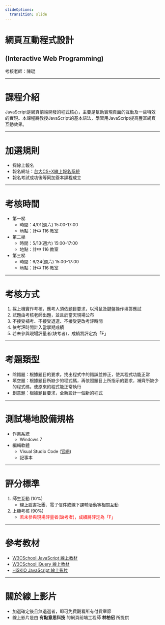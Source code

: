 ```yaml
---
slideOptions:
  transition: slide
---
```


# 網頁互動程式設計 
## (Interactive Web Programming)

考核老師：陳琨

---

# 課程介紹

JavaScript是網頁前端開發的程式核心，主要是幫助實現頁面的互動及一些特效的實現。本課程將教授JavaScript的基本語法，學習用JavaScript提高豐富網頁互動效果。

---

# 加選規則

* 採線上報名
* 報名網址：[台大CS+X線上報名系統](https://csx.aca.ntu.edu.tw/course)
* 報名考試成功後等同加簽本課程成立 

---

# 考核時間

* 第一梯
    * 時間：4/01(週六) 15:00-17:00
    * 地點：計中 116 教室
* 第二梯
    * 時間：5/13(週六) 15:00-17:00
    * 地點：計中 116 教室
* 第三梯
    * 時間：6/24(週六) 15:00-17:00
    * 地點：計中 116 教室

---

# 考核方式

1. 採上機實作考核，應考人須依題目要求，以滑鼠及鍵盤操作填答應試
2. 試題由考核老師出題，並且於當天現場公布
3. 不接受補考、不接受退選、不接受更改考評時間
4. 依考評時間計入當學期成績
5. 若未參與現場評量者(缺考者)，成績將評定為「F」

---

# 考題類型

* 除錯題：根據題目的要求，找出程式中的錯誤並修正，使其程式功能正常
* 填空題：根據題目所缺少的程式碼，再依照題目上所指示的要求，補齊所缺少的程式碼，使原來的程式能正常執行
* 創意題：根據題目要求，全新設計一個新的程式

---

# 測試場地設備規格

* 作業系統
  * Windows 7
* 編輯軟體
  * Visual Studio Code ([官網](https://code.visualstudio.com/))
  * 記事本

---

# 評分標準

1. 師生互動 (10%)
    * 線上臉書社團、電子信件或線下課輔活動等相關互動
2. 上機考核 (90%)
    * <font color="red">若未參與現場評量者(缺考者)，成績將評定為「F」</font>

---

# 參考教材

  * [W3CSchool JavaScript 線上教材](http://www.w3schools.com/js/)
  * [W3CSchool jQuery 線上教材](http://www.w3schools.com/jquery/)
  * [HiSKIO JavaScript 線上影片](https://hiskio.com/course/51) 
    
----

# 關於線上影片

* 加選確定後且無退選者，即可免費觀看所有付費章節
* 線上影片是由 **有點意思科技** 的網頁前端工程師 **林柏佋** 所提供
